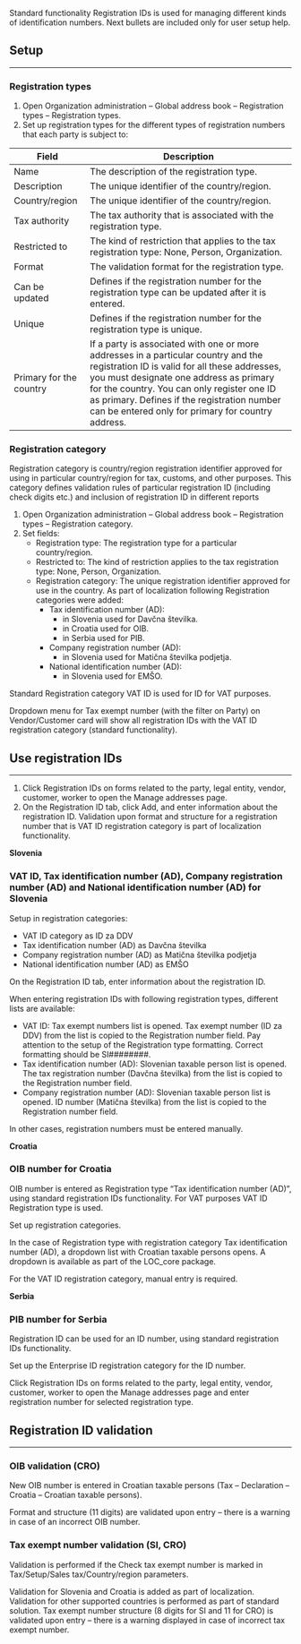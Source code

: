 Standard functionality Registration IDs is used for managing different kinds of identification numbers. Next bullets are included only for user setup help.  

## **Setup**
----

### Registration types 

1. Open Organization administration – Global address book – Registration types – Registration types.
2. Set up registration types for the different types of registration numbers that each party is subject to:


| **Field** | **Description** |
|--|--|
|Name  | The description of the registration type. |
|Description  | The unique identifier of the country/region. |
|Country/region |The unique identifier of the country/region.  |
|Tax authority  | The tax authority that is associated with the registration type.  |
|Restricted to  |The kind of restriction that applies to the tax registration type: None, Person, Organization.  |
|Format |The validation format for the registration type.  |
|Can be updated  |Defines if the registration number for the registration type can be updated after it is entered.  |
|Unique  |Defines if the registration number for the registration type is unique.  |
|Primary for the country  |If a party is associated with one or more addresses in a particular country and the registration ID is valid for all these addresses, you must designate one address as primary for the country. You can only register one ID as primary. Defines if the registration number can be entered only for primary for country address.   |


  ### Registration category 

Registration category is country/region registration identifier approved for using in particular country/region for tax, customs, and other purposes. This category defines validation rules of particular registration ID (including check digits etc.) and inclusion of registration ID in different reports

1. Open Organization administration – Global address book – Registration types – Registration category.
2. Set fields:
   - Registration type: The registration type for a particular country/region. 
   - Restricted to: The kind of restriction applies to the tax registration type: None, Person, Organization. 
   - Registration category: The unique registration identifier approved for use in the country. As part of localization following Registration categories were added: 
       - Tax identification number (AD): 
           -    in Slovenia used for Davčna številka. 
           -    in Croatia used for OIB.
           -    in Serbia used for PIB. 
      - Company registration number (AD): 
           -    in Slovenia used for Matična številka podjetja. 
      - National identification number (AD): 
           -    in Slovenia used for EMŠO.

Standard Registration category VAT ID is used for ID for VAT purposes. 

Dropdown menu for Tax exempt number (with the filter on Party) on Vendor/Customer card will show all registration IDs with the VAT ID registration category (standard functionality). 

## Use registration IDs 
----

1. Click Registration IDs on forms related to the party, legal entity, vendor, customer, worker to open the Manage addresses page.  
2. On the Registration ID tab, click Add, and enter information about the registration ID. Validation upon format and structure for a registration number that is VAT ID registration category is part of localization functionality. 

**Slovenia** 

### VAT ID, Tax identification number (AD), Company registration number (AD) and National identification number (AD) for Slovenia 

Setup in registration categories:  
   - VAT ID category as ID za DDV 
   - Tax identification number (AD) as Davčna številka 
   - Company registration number (AD) as Matična številka podjetja 
   - National identification number (AD) as EMŠO  

On the Registration ID tab, enter information about the registration ID. 

When entering registration IDs with following registration types, different lists are available:

   - VAT ID: Tax exempt numbers list is opened. Tax exempt number (ID za DDV) from the list is copied to the Registration number field. Pay attention to the setup of the Registration type formatting. Correct formatting should be SI########.  
   - Tax identification number (AD): Slovenian taxable person list is opened. The tax registration number (Davčna številka) from the list is copied to the Registration number field. 
   - Company registration number (AD): Slovenian taxable person list is opened. ID number (Matična številka) from the list is copied to the Registration number field.  

In other cases, registration numbers must be entered manually. 


**Croatia**

### OIB number for Croatia 

OIB number is entered as Registration type “Tax identification number (AD)”, using standard registration IDs functionality. For VAT purposes VAT ID Registration type is used.  

Set up registration categories. 

In the case of Registration type with registration category Tax identification number (AD), a dropdown list with Croatian taxable persons opens. A dropdown is available as part of the LOC_core package.  

For the VAT ID registration category, manual entry is required.  

**Serbia**

### PIB number for Serbia 

Registration ID can be used for an ID number, using standard registration IDs functionality. 

Set up the Enterprise ID registration category for the ID number. 

Click Registration IDs on forms related to the party, legal entity, vendor, customer, worker to open the Manage addresses page and enter registration number for selected registration type. 

## Registration ID validation 
----

### OIB validation (CRO) 

New OIB number is entered in Croatian taxable persons (Tax – Declaration – Croatia – Croatian taxable persons). 

Format and structure (11 digits) are validated upon entry – there is a warning in case of an incorrect OIB number. 

### Tax exempt number validation (SI, CRO) 

Validation is performed if the Check tax exempt number is marked in Tax/Setup/Sales tax/Country/region parameters.  

Validation for Slovenia and Croatia is added as part of localization. Validation for other supported countries is performed as part of standard solution. Tax exempt number structure (8 digits for SI and 11 for CRO) is validated upon entry – there is a warning displayed in case of incorrect tax exempt number.    